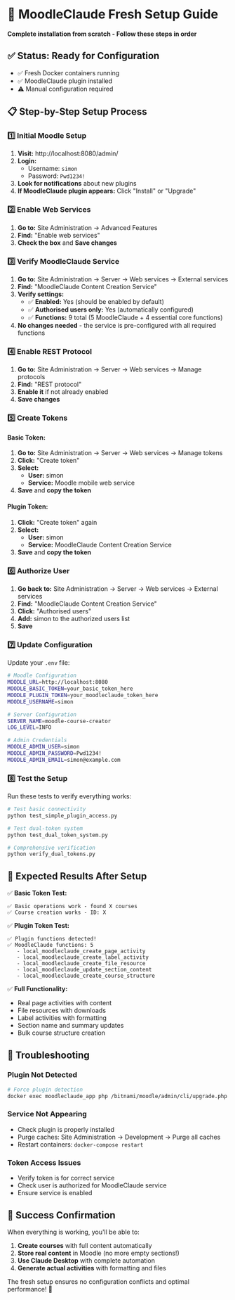 # 🚀 MoodleClaude Fresh Setup Guide

**Complete installation from scratch - Follow these steps in order**

## ✅ **Status: Ready for Configuration**

- ✅ Fresh Docker containers running
- ✅ MoodleClaude plugin installed
- ⚠️ Manual configuration required

## 📋 **Step-by-Step Setup Process**

### **1️⃣ Initial Moodle Setup**
1. **Visit:** http://localhost:8080/admin/
2. **Login:** 
   - Username: `simon`
   - Password: `Pwd1234!`
3. **Look for notifications** about new plugins
4. **If MoodleClaude plugin appears:** Click "Install" or "Upgrade"

### **2️⃣ Enable Web Services**
1. **Go to:** Site Administration → Advanced Features
2. **Find:** "Enable web services"
3. **Check the box** and **Save changes**

### **3️⃣ Verify MoodleClaude Service**
1. **Go to:** Site Administration → Server → Web services → External services
2. **Find:** "MoodleClaude Content Creation Service"
3. **Verify settings:**
   - ✅ **Enabled:** Yes (should be enabled by default)
   - ✅ **Authorised users only:** Yes (automatically configured)
   - ✅ **Functions:** 9 total (5 MoodleClaude + 4 essential core functions)
4. **No changes needed** - the service is pre-configured with all required functions

### **4️⃣ Enable REST Protocol**
1. **Go to:** Site Administration → Server → Web services → Manage protocols
2. **Find:** "REST protocol"
3. **Enable it** if not already enabled
4. **Save changes**

### **5️⃣ Create Tokens**

#### **Basic Token:**
1. **Go to:** Site Administration → Server → Web services → Manage tokens
2. **Click:** "Create token"
3. **Select:**
   - **User:** simon
   - **Service:** Moodle mobile web service
4. **Save** and **copy the token**

#### **Plugin Token:**
1. **Click:** "Create token" again
2. **Select:**
   - **User:** simon
   - **Service:** MoodleClaude Content Creation Service
3. **Save** and **copy the token**

### **6️⃣ Authorize User**
1. **Go back to:** Site Administration → Server → Web services → External services
2. **Find:** "MoodleClaude Content Creation Service"
3. **Click:** "Authorised users"
4. **Add:** simon to the authorized users list
5. **Save**

### **7️⃣ Update Configuration**
Update your `.env` file:
```bash
# Moodle Configuration
MOODLE_URL=http://localhost:8080
MOODLE_BASIC_TOKEN=your_basic_token_here
MOODLE_PLUGIN_TOKEN=your_moodleclaude_token_here
MOODLE_USERNAME=simon

# Server Configuration
SERVER_NAME=moodle-course-creator
LOG_LEVEL=INFO

# Admin Credentials
MOODLE_ADMIN_USER=simon
MOODLE_ADMIN_PASSWORD=Pwd1234!
MOODLE_ADMIN_EMAIL=simon@example.com
```

### **8️⃣ Test the Setup**
Run these tests to verify everything works:

```bash
# Test basic connectivity
python test_simple_plugin_access.py

# Test dual-token system
python test_dual_token_system.py

# Comprehensive verification
python verify_dual_tokens.py
```

## 🎯 **Expected Results After Setup**

✅ **Basic Token Test:**
```
✅ Basic operations work - found X courses
✅ Course creation works - ID: X
```

✅ **Plugin Token Test:**
```
✅ Plugin functions detected!
✅ MoodleClaude functions: 5
   - local_moodleclaude_create_page_activity
   - local_moodleclaude_create_label_activity
   - local_moodleclaude_create_file_resource
   - local_moodleclaude_update_section_content
   - local_moodleclaude_create_course_structure
```

✅ **Full Functionality:**
- Real page activities with content
- File resources with downloads
- Label activities with formatting
- Section name and summary updates
- Bulk course structure creation

## 🔧 **Troubleshooting**

### **Plugin Not Detected**
```bash
# Force plugin detection
docker exec moodleclaude_app php /bitnami/moodle/admin/cli/upgrade.php --non-interactive
```

### **Service Not Appearing**
- Check plugin is properly installed
- Purge caches: Site Administration → Development → Purge all caches
- Restart containers: `docker-compose restart`

### **Token Access Issues**
- Verify token is for correct service
- Check user is authorized for MoodleClaude service
- Ensure service is enabled

## 🎉 **Success Confirmation**

When everything is working, you'll be able to:
1. **Create courses** with full content automatically
2. **Store real content** in Moodle (no more empty sections!)
3. **Use Claude Desktop** with complete automation
4. **Generate actual activities** with formatting and files

The fresh setup ensures no configuration conflicts and optimal performance! 🚀